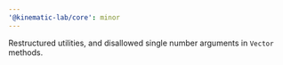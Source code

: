 ```yaml
---
'@kinematic-lab/core': minor
---
```


Restructured utilities, and disallowed single number arguments in `Vector` methods.
